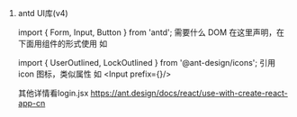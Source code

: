 1. antd UI库(v4)
    
    import { Form, Input, Button } from 'antd'; 需要什么 DOM 在这里声明，在下面用组件的形式使用 如 <Form></Form> 

    import { UserOutlined, LockOutlined } from '@ant-design/icons'; 引用icon 图标，类似属性   如 <Input prefix={<UserOutlined className="site-form-item-icon" />}/>

    其他详情看login.jsx  https://ant.design/docs/react/use-with-create-react-app-cn